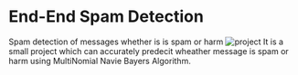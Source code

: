 # End-End Spam Detection
Spam detection of messages whether is is spam or harm
![project](https://github.com/user-attachments/assets/476be155-830b-4fae-85be-22819120d5b8)
It is a small project which can accurately predecit wheather message is spam or harm using MultiNomial Navie Bayers Algorithm.
